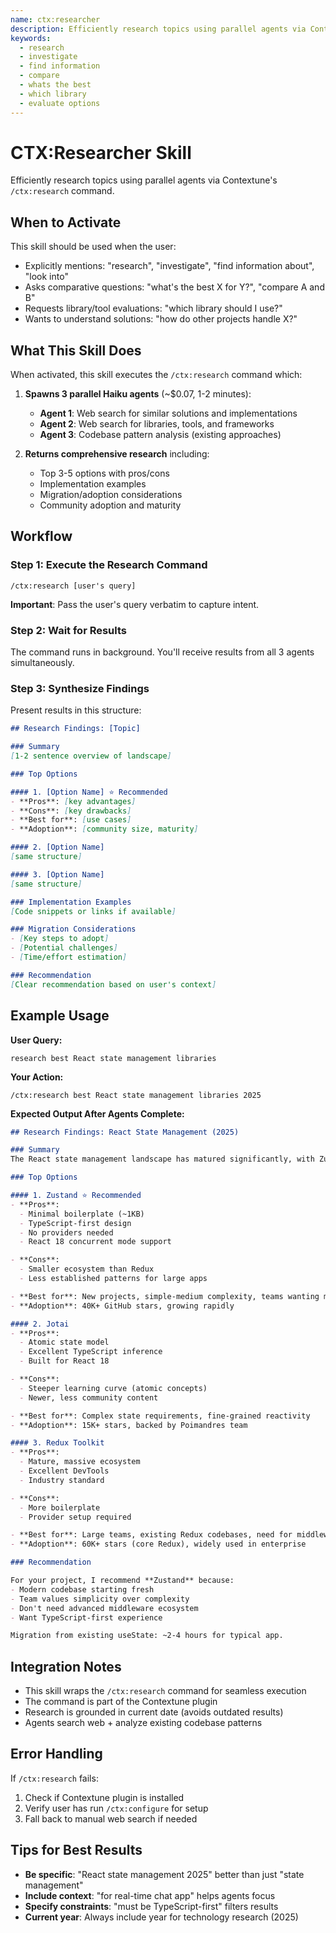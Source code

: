 ```yaml
---
name: ctx:researcher
description: Efficiently research topics using parallel agents via Contextune's /ctx:research command. Use when users ask to research, investigate, find information about topics, compare options, or evaluate libraries/tools. Activate for questions like "research best X", "what's the best library for Y", or "investigate Z".
keywords:
  - research
  - investigate
  - find information
  - compare
  - whats the best
  - which library
  - evaluate options
---
```


# CTX:Researcher Skill

Efficiently research topics using parallel agents via Contextune's `/ctx:research` command.

## When to Activate

This skill should be used when the user:
- Explicitly mentions: "research", "investigate", "find information about", "look into"
- Asks comparative questions: "what's the best X for Y?", "compare A and B"
- Requests library/tool evaluations: "which library should I use?"
- Wants to understand solutions: "how do other projects handle X?"

## What This Skill Does

When activated, this skill executes the `/ctx:research` command which:

1. **Spawns 3 parallel Haiku agents** (~$0.07, 1-2 minutes):
   - **Agent 1**: Web search for similar solutions and implementations
   - **Agent 2**: Web search for libraries, tools, and frameworks
   - **Agent 3**: Codebase pattern analysis (existing approaches)

2. **Returns comprehensive research** including:
   - Top 3-5 options with pros/cons
   - Implementation examples
   - Migration/adoption considerations
   - Community adoption and maturity

## Workflow

### Step 1: Execute the Research Command

```
/ctx:research [user's query]
```

**Important**: Pass the user's query verbatim to capture intent.

### Step 2: Wait for Results

The command runs in background. You'll receive results from all 3 agents simultaneously.

### Step 3: Synthesize Findings

Present results in this structure:

```markdown
## Research Findings: [Topic]

### Summary
[1-2 sentence overview of landscape]

### Top Options

#### 1. [Option Name] ⭐ Recommended
- **Pros**: [key advantages]
- **Cons**: [key drawbacks]
- **Best for**: [use cases]
- **Adoption**: [community size, maturity]

#### 2. [Option Name]
[same structure]

#### 3. [Option Name]
[same structure]

### Implementation Examples
[Code snippets or links if available]

### Migration Considerations
- [Key steps to adopt]
- [Potential challenges]
- [Time/effort estimation]

### Recommendation
[Clear recommendation based on user's context]
```

## Example Usage

**User Query:**
```
research best React state management libraries
```

**Your Action:**
```
/ctx:research best React state management libraries 2025
```

**Expected Output After Agents Complete:**
```markdown
## Research Findings: React State Management (2025)

### Summary
The React state management landscape has matured significantly, with Zustand and Jotai emerging as modern alternatives to Redux, optimized for React 18+ features.

### Top Options

#### 1. Zustand ⭐ Recommended
- **Pros**:
  - Minimal boilerplate (~1KB)
  - TypeScript-first design
  - No providers needed
  - React 18 concurrent mode support

- **Cons**:
  - Smaller ecosystem than Redux
  - Less established patterns for large apps

- **Best for**: New projects, simple-medium complexity, teams wanting minimal setup
- **Adoption**: 40K+ GitHub stars, growing rapidly

#### 2. Jotai
- **Pros**:
  - Atomic state model
  - Excellent TypeScript inference
  - Built for React 18

- **Cons**:
  - Steeper learning curve (atomic concepts)
  - Newer, less community content

- **Best for**: Complex state requirements, fine-grained reactivity
- **Adoption**: 15K+ stars, backed by Poimandres team

#### 3. Redux Toolkit
- **Pros**:
  - Mature, massive ecosystem
  - Excellent DevTools
  - Industry standard

- **Cons**:
  - More boilerplate
  - Provider setup required

- **Best for**: Large teams, existing Redux codebases, need for middleware
- **Adoption**: 60K+ stars (core Redux), widely used in enterprise

### Recommendation

For your project, I recommend **Zustand** because:
- Modern codebase starting fresh
- Team values simplicity over complexity
- Don't need advanced middleware ecosystem
- Want TypeScript-first experience

Migration from existing useState: ~2-4 hours for typical app.
```

## Integration Notes

- This skill wraps the `/ctx:research` command for seamless execution
- The command is part of the Contextune plugin
- Research is grounded in current date (avoids outdated results)
- Agents search web + analyze existing codebase patterns

## Error Handling

If `/ctx:research` fails:
1. Check if Contextune plugin is installed
2. Verify user has run `/ctx:configure` for setup
3. Fall back to manual web search if needed

## Tips for Best Results

- **Be specific**: "React state management 2025" better than just "state management"
- **Include context**: "for real-time chat app" helps agents focus
- **Specify constraints**: "must be TypeScript-first" filters results
- **Current year**: Always include year for technology research (2025)
